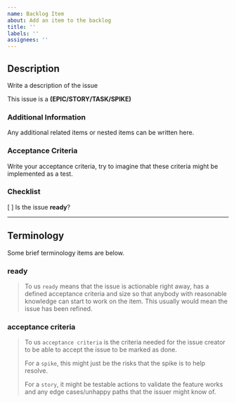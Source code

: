 ```yaml
---
name: Backlog Item
about: Add an item to the backlog
title: ''
labels: ''
assignees: ''
---
```


## Description

Write a description of the issue

This issue is a **(EPIC/STORY/TASK/SPIKE)**

### Additional Information

Any additional related items or nested items can be written here.

### Acceptance Criteria

Write your acceptance criteria, try to imagine that these criteria might be implemented as a test.

### Checklist

[ ] Is the issue **ready**?

--- 

## Terminology

Some brief terminology items are below.

### ready 

> To us `ready` means that the issue is actionable right away, has a defined acceptance criteria and size so that anybody with reasonable
> knowledge can start to work on the item. 
> This usually would mean the issue has been refined.

### acceptance criteria

> To us `acceptance criteria` is the criteria needed for the issue creator to be able to accept the issue to be marked as done.
> 
> For a `spike`, this might just be the risks that the spike is to help resolve.
> 
> For a `story`, it might be testable actions to validate the feature works and any edge cases/unhappy paths that the issuer might know of.
